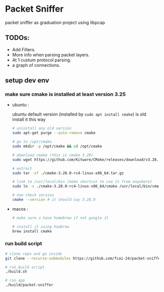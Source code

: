# Packet Sniffer

packet sniffer as graduation project using libpcap

## TODOs:
- Add Filters.
- More info when parsing packet layers.
- At 1 custum protocol parsing.
- a graph of connections.

## setup dev env

### make sure cmake is installed at least version 3.25

- ubuntu :
    
    ubuntu default version (installed by `sudo apt install cmake`) is old install it this way

    ```bash
    # uninstall any old version
    sudo apt-get purge --auto-remove cmake

    # go to /opt/cmake
    sudo mkdir -p /opt/cmake && cd /opt/cmake

    # download cmake (this is cmake 3.28)
    sudo wget https://github.com/Kitware/CMake/releases/download/v3.28.0-rc4/cmake-3.28.0-rc4-linux-x86_64.tar.gz

    # extract
    sudo tar -xf ./cmake-3.28.0-rc4-linux-x86_64.tar.gz

    # link to /usr/local/bin (make shortcut to use it from anywhere)
    sudo ln -s ./cmake-3.28.0-rc4-linux-x86_64/cmake /usr/local/bin/cmake

    # now check version
    cmake --version # it should say 3.28.0
    ```

- macos :

    ```bash
    # make sure u have homebrew if not google it

    # install it using howbrew
    brew install cmake
    ```

### run build script

```bash
# clone repo and go inside
git clone --recurse-submodules https://github.com/fcai-24/packet-sniffer.git && cd packet-sniffer

# run build script
./build.sh

# run app
./build/packet-sniffer
```

